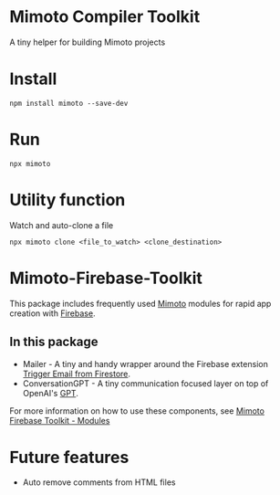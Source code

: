 # Mimoto Compiler Toolkit
A tiny helper for building Mimoto projects

# Install
```
npm install mimoto --save-dev
```

# Run
```
npx mimoto
```


# Utility function
Watch and auto-clone a file
``` 
npx mimoto clone <file_to_watch> <clone_destination>
```


# Mimoto-Firebase-Toolkit

This package includes frequently used [Mimoto](https://thesocialcode.com/mimoto) modules for rapid app creation with [Firebase](https://firebase.google.com/).

## In this package

- Mailer - A tiny and handy wrapper around the Firebase extension [Trigger Email from Firestore](https://extensions.dev/extensions/firebase/firestore-send-email).
- ConversationGPT - A tiny communication focused layer on top of OpenAI's [GPT](https://platform.openai.com/docs/guides/gpt).

For more information on how to use these components, see [Mimoto Firebase Toolkit - Modules](https://github.com/TheSocialCode/Mimoto-Firebase-Toolkit/wiki/Modules)

# Future features
- Auto remove comments from HTML files